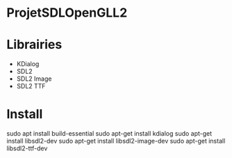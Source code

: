 # ProjetSDLOpenGLL2

# Librairies
- KDialog
- SDL2
- SDL2 Image
- SDL2 TTF

# Install
sudo apt install build-essential
sudo apt-get install kdialog
sudo apt-get install libsdl2-dev
sudo apt-get install libsdl2-image-dev
sudo apt-get install libsdl2-ttf-dev
